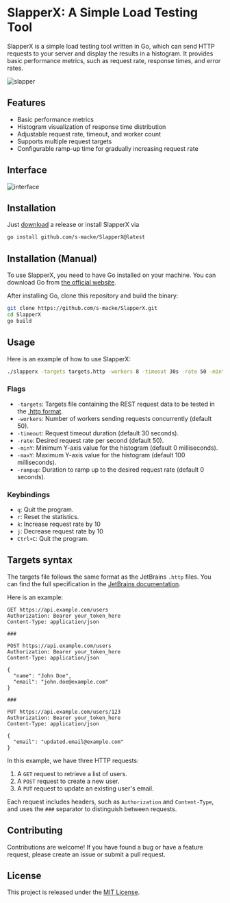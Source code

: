 # SlapperX: A Simple Load Testing Tool

SlapperX is a simple load testing tool written in Go, which can send HTTP requests to your server and display the results in a histogram. It provides basic performance metrics, such as request rate, response times, and error rates.

![slapper](img/example.gif)

## Features

- Basic performance metrics
- Histogram visualization of response time distribution
- Adjustable request rate, timeout, and worker count
- Supports multiple request targets
- Configurable ramp-up time for gradually increasing request rate


## Interface

![interface](img/interface.png)

## Installation

Just [download](https://github.com/s-macke/SlapperX/releases/tag/v0.2.3) a release or install SlapperX via

```bash
go install github.com/s-macke/SlapperX@latest
```

## Installation (Manual)

To use SlapperX, you need to have Go installed on your machine. You can download Go from [the official website](https://golang.org/dl/).

After installing Go, clone this repository and build the binary:

```bash
git clone https://github.com/s-macke/SlapperX.git
cd SlapperX
go build
```

## Usage

Here is an example of how to use SlapperX:

```bash
./slapperx -targets targets.http -workers 8 -timeout 30s -rate 50 -minY 0ms -maxY 100ms -rampup 10s
```

### Flags

- `-targets`: Targets file containing the REST request data to be tested in the [.http format](https://www.jetbrains.com/help/idea/exploring-http-syntax.html).
- `-workers`: Number of workers sending requests concurrently (default 50).
- `-timeout`: Request timeout duration (default 30 seconds).
- `-rate`: Desired request rate per second (default 50).
- `-minY`: Minimum Y-axis value for the histogram (default 0 milliseconds).
- `-maxY`: Maximum Y-axis value for the histogram (default 100 milliseconds).
- `-rampup`: Duration to ramp up to the desired request rate (default 0 seconds).

### Keybindings

- `q`: Quit the program.
- `r`: Reset the statistics.
- `k`: Increase request rate by 10
- `j`: Decrease request rate by 10
- `Ctrl+C`: Quit the program.

## Targets syntax

The targets file follows the same format as the JetBrains `.http` files.
You can find the full specification in the
[JetBrains documentation](https://www.jetbrains.com/help/idea/exploring-http-syntax.html).

Here is an example:

```
GET https://api.example.com/users
Authorization: Bearer your_token_here
Content-Type: application/json

###

POST https://api.example.com/users
Authorization: Bearer your_token_here
Content-Type: application/json

{
  "name": "John Doe",
  "email": "john.doe@example.com"
}

###

PUT https://api.example.com/users/123
Authorization: Bearer your_token_here
Content-Type: application/json

{
  "email": "updated.email@example.com"
}
```

In this example, we have three HTTP requests:

1. A `GET` request to retrieve a list of users.
2. A `POST` request to create a new user.
3. A `PUT` request to update an existing user's email.

Each request includes headers, such as `Authorization` and `Content-Type`, and uses the `###` separator to distinguish between requests.


## Contributing

Contributions are welcome! If you have found a bug or have a feature request, please create an issue or submit a pull request.

## License

This project is released under the [MIT License](https://opensource.org/licenses/MIT).
